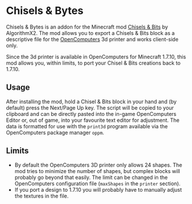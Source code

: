 # Chisels & Bytes
Chisels &amp; Bytes is an addon for the Minecraft mod [Chisels &amp; Bits](http://mods.curse.com/mc-mods/minecraft/231095-chisels-bits) by AlgorithmX2. The mod allows you to export a Chisels & Bits block as a descriptive file for the [OpenComputers](http://mods.curse.com/mc-mods/minecraft/223008-opencomputers) 3d printer and works client-side only.

Since the 3d printer is available in OpenComputers for Minecraft 1.7.10, this mod allows you, within limits, to port your Chisel & Bits creations back to 1.7.10.

## Usage
After installing the mod, hold a Chisel & Bits block in your hand and (by default) press the Next/Page Up key. The script will be copied to your clipboard and can be directly pasted into the in-game OpenComputers Editor or, out of game, into your favourite text editor for adjustment. The data is formatted for use with the ```print3d``` program available via the OpenComputers package manager ```oppm```.

## Limits
* By default the OpenComputers 3D printer only allows 24 shapes. The mod tries to minimize the number of shapes, but complex blocks will probably go beyond that easily. The limit can be changed in the OpenComputers configuration file (```maxShapes``` in the ```printer``` section).
* If you port a design to 1.7.10 you will probably have to manually adjust the textures in the file.